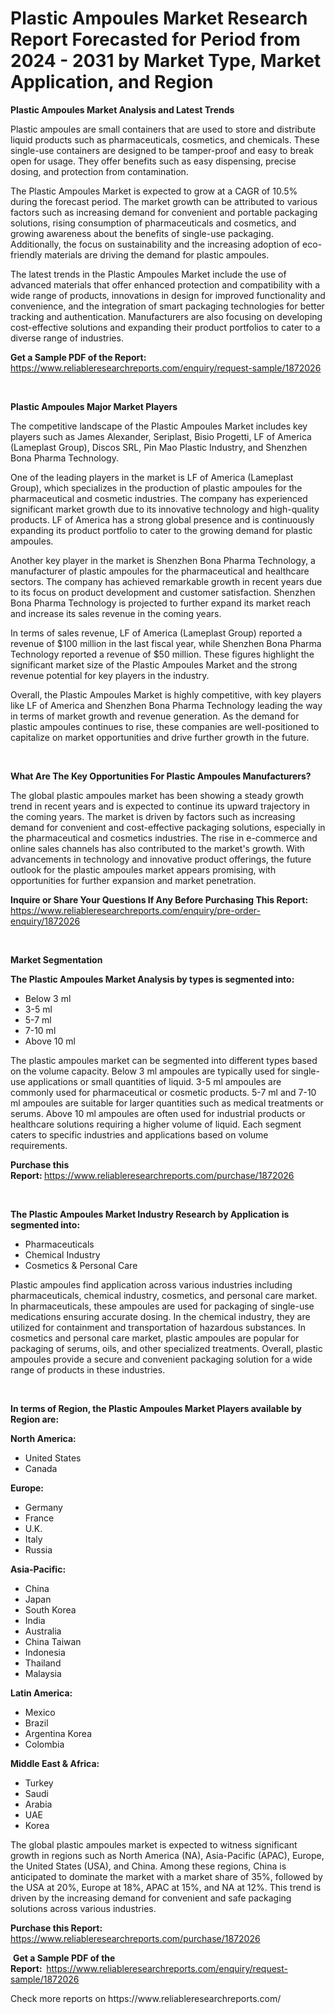 <p><h1>Plastic Ampoules Market Research Report Forecasted for Period from 2024 -  2031 by Market Type, Market Application, and Region</h1></p><p><strong>Plastic Ampoules Market Analysis and Latest Trends</strong></p>
<p><p>Plastic ampoules are small containers that are used to store and distribute liquid products such as pharmaceuticals, cosmetics, and chemicals. These single-use containers are designed to be tamper-proof and easy to break open for usage. They offer benefits such as easy dispensing, precise dosing, and protection from contamination.</p><p>The Plastic Ampoules Market is expected to grow at a CAGR of 10.5% during the forecast period. The market growth can be attributed to various factors such as increasing demand for convenient and portable packaging solutions, rising consumption of pharmaceuticals and cosmetics, and growing awareness about the benefits of single-use packaging. Additionally, the focus on sustainability and the increasing adoption of eco-friendly materials are driving the demand for plastic ampoules.</p><p>The latest trends in the Plastic Ampoules Market include the use of advanced materials that offer enhanced protection and compatibility with a wide range of products, innovations in design for improved functionality and convenience, and the integration of smart packaging technologies for better tracking and authentication. Manufacturers are also focusing on developing cost-effective solutions and expanding their product portfolios to cater to a diverse range of industries.</p></p>
<p><strong>Get a Sample PDF of the Report:&nbsp;</strong> <a href="https://www.reliableresearchreports.com/enquiry/request-sample/1872026">https://www.reliableresearchreports.com/enquiry/request-sample/1872026</a></p>
<p>&nbsp;</p>
<p><strong>Plastic Ampoules Major Market Players</strong></p>
<p><p>The competitive landscape of the Plastic Ampoules Market includes key players such as James Alexander, Seriplast, Bisio Progetti, LF of America (Lameplast Group), Discos SRL, Pin Mao Plastic Industry, and Shenzhen Bona Pharma Technology. </p><p>One of the leading players in the market is LF of America (Lameplast Group), which specializes in the production of plastic ampoules for the pharmaceutical and cosmetic industries. The company has experienced significant market growth due to its innovative technology and high-quality products. LF of America has a strong global presence and is continuously expanding its product portfolio to cater to the growing demand for plastic ampoules.</p><p>Another key player in the market is Shenzhen Bona Pharma Technology, a manufacturer of plastic ampoules for the pharmaceutical and healthcare sectors. The company has achieved remarkable growth in recent years due to its focus on product development and customer satisfaction. Shenzhen Bona Pharma Technology is projected to further expand its market reach and increase its sales revenue in the coming years.</p><p>In terms of sales revenue, LF of America (Lameplast Group) reported a revenue of $100 million in the last fiscal year, while Shenzhen Bona Pharma Technology reported a revenue of $50 million. These figures highlight the significant market size of the Plastic Ampoules Market and the strong revenue potential for key players in the industry.</p><p>Overall, the Plastic Ampoules Market is highly competitive, with key players like LF of America and Shenzhen Bona Pharma Technology leading the way in terms of market growth and revenue generation. As the demand for plastic ampoules continues to rise, these companies are well-positioned to capitalize on market opportunities and drive further growth in the future.</p></p>
<p>&nbsp;</p>
<p><strong>What Are The Key Opportunities For Plastic Ampoules Manufacturers?</strong></p>
<p><p>The global plastic ampoules market has been showing a steady growth trend in recent years and is expected to continue its upward trajectory in the coming years. The market is driven by factors such as increasing demand for convenient and cost-effective packaging solutions, especially in the pharmaceutical and cosmetics industries. The rise in e-commerce and online sales channels has also contributed to the market's growth. With advancements in technology and innovative product offerings, the future outlook for the plastic ampoules market appears promising, with opportunities for further expansion and market penetration.</p></p>
<p><strong>Inquire or Share Your Questions If Any Before Purchasing This Report:</strong> <a href="https://www.reliableresearchreports.com/enquiry/pre-order-enquiry/1872026">https://www.reliableresearchreports.com/enquiry/pre-order-enquiry/1872026</a></p>
<p>&nbsp;</p>
<p><strong>Market Segmentation</strong></p>
<p><strong>The Plastic Ampoules Market Analysis by types is segmented into:</strong></p>
<p><ul><li>Below 3 ml</li><li>3-5 ml</li><li>5-7 ml</li><li>7-10 ml</li><li>Above 10 ml</li></ul></p>
<p><p>The plastic ampoules market can be segmented into different types based on the volume capacity. Below 3 ml ampoules are typically used for single-use applications or small quantities of liquid. 3-5 ml ampoules are commonly used for pharmaceutical or cosmetic products. 5-7 ml and 7-10 ml ampoules are suitable for larger quantities such as medical treatments or serums. Above 10 ml ampoules are often used for industrial products or healthcare solutions requiring a higher volume of liquid. Each segment caters to specific industries and applications based on volume requirements.</p></p>
<p><strong>Purchase this Report:&nbsp;</strong><a href="https://www.reliableresearchreports.com/purchase/1872026">https://www.reliableresearchreports.com/purchase/1872026</a></p>
<p>&nbsp;</p>
<p><strong>The Plastic Ampoules Market Industry Research by Application is segmented into:</strong></p>
<p><ul><li>Pharmaceuticals</li><li>Chemical Industry</li><li>Cosmetics & Personal Care</li></ul></p>
<p><p>Plastic ampoules find application across various industries including pharmaceuticals, chemical industry, cosmetics, and personal care market. In pharmaceuticals, these ampoules are used for packaging of single-use medications ensuring accurate dosing. In the chemical industry, they are utilized for containment and transportation of hazardous substances. In cosmetics and personal care market, plastic ampoules are popular for packaging of serums, oils, and other specialized treatments. Overall, plastic ampoules provide a secure and convenient packaging solution for a wide range of products in these industries.</p></p>
<p>&nbsp;</p>
<p><strong>In terms of Region, the Plastic Ampoules Market Players available by Region are:</strong></p>
<p>
    <p> <strong> North America: </strong>
        <ul>
            <li>United States</li>
            <li>Canada</li>
        </ul>
        </p> 
    <p> <strong> Europe: </strong>
        <ul>
            <li>Germany</li>
            <li>France</li>
            <li>U.K.</li>
            <li>Italy</li>
            <li>Russia</li>
        </ul>
        </p> 
    <p> <strong> Asia-Pacific: </strong>
        <ul>
            <li>China</li>
            <li>Japan</li>
            <li>South Korea</li>
            <li>India</li>
            <li>Australia</li>
            <li>China Taiwan</li>
            <li>Indonesia</li>
            <li>Thailand</li>
            <li>Malaysia</li>
        </ul>
        </p> 
    <p> <strong> Latin America: </strong>
        <ul>
            <li>Mexico</li>
            <li>Brazil</li>
            <li>Argentina Korea</li>
            <li>Colombia</li>
        </ul>
        </p> 
    <p> <strong> Middle East & Africa: </strong>
        <ul>
            <li>Turkey</li>
            <li>Saudi</li>
            <li>Arabia</li>
            <li>UAE</li>
            <li>Korea</li>
        </ul>
    </p>
    </p>
<p><p>The global plastic ampoules market is expected to witness significant growth in regions such as North America (NA), Asia-Pacific (APAC), Europe, the United States (USA), and China. Among these regions, China is anticipated to dominate the market with a market share of 35%, followed by the USA at 20%, Europe at 18%, APAC at 15%, and NA at 12%. This trend is driven by the increasing demand for convenient and safe packaging solutions across various industries.</p></p>
<p><strong>Purchase this Report: </strong><a href="https://www.reliableresearchreports.com/purchase/1872026">https://www.reliableresearchreports.com/purchase/1872026</a></p>
<p>&nbsp;<strong>Get a Sample PDF of the Report:&nbsp;&nbsp;</strong><a href="https://www.reliableresearchreports.com/enquiry/request-sample/1872026">https://www.reliableresearchreports.com/enquiry/request-sample/1872026</a></p>
<p><strong></strong></p>
<p>Check more reports on https://www.reliableresearchreports.com/</p>